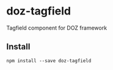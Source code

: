 # doz-tagfield
Tagfield component for DOZ framework

## Install
```
npm install --save doz-tagfield
```
